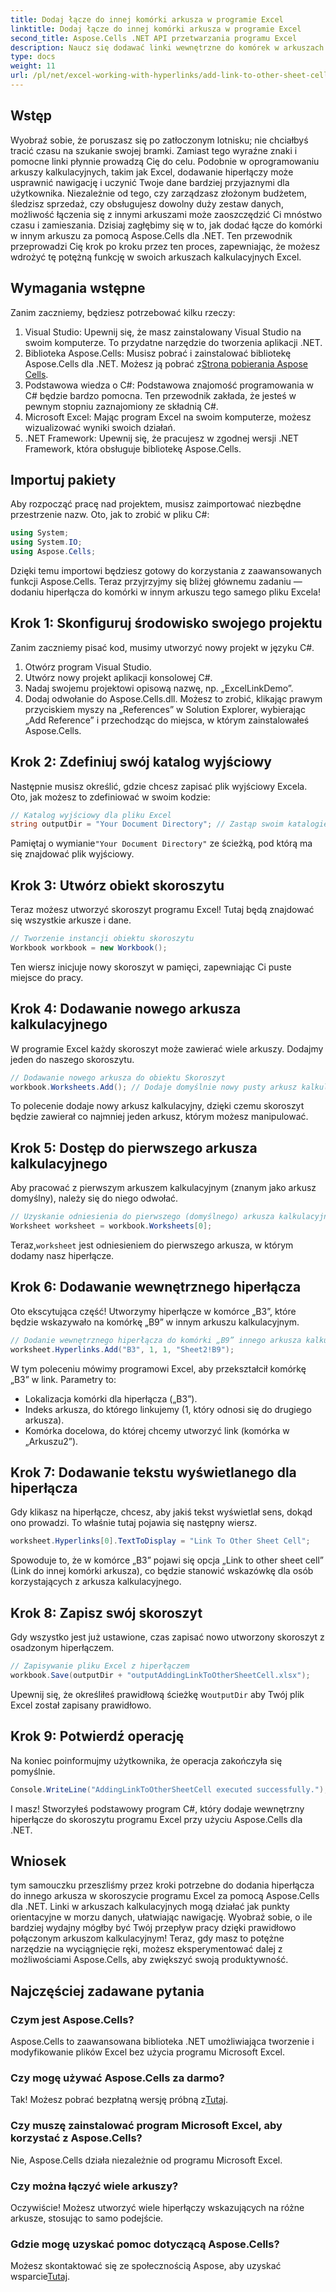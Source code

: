 ```yaml
---
title: Dodaj łącze do innej komórki arkusza w programie Excel
linktitle: Dodaj łącze do innej komórki arkusza w programie Excel
second_title: Aspose.Cells .NET API przetwarzania programu Excel
description: Naucz się dodawać linki wewnętrzne do komórek w arkuszach programu Excel za pomocą Aspose.Cells dla platformy .NET. Ulepsz nawigację w arkuszach kalkulacyjnych bez wysiłku.
type: docs
weight: 11
url: /pl/net/excel-working-with-hyperlinks/add-link-to-other-sheet-cell/
---
```

## Wstęp
Wyobraź sobie, że poruszasz się po zatłoczonym lotnisku; nie chciałbyś tracić czasu na szukanie swojej bramki. Zamiast tego wyraźne znaki i pomocne linki płynnie prowadzą Cię do celu. Podobnie w oprogramowaniu arkuszy kalkulacyjnych, takim jak Excel, dodawanie hiperłączy może usprawnić nawigację i uczynić Twoje dane bardziej przyjaznymi dla użytkownika. Niezależnie od tego, czy zarządzasz złożonym budżetem, śledzisz sprzedaż, czy obsługujesz dowolny duży zestaw danych, możliwość łączenia się z innymi arkuszami może zaoszczędzić Ci mnóstwo czasu i zamieszania. Dzisiaj zagłębimy się w to, jak dodać łącze do komórki w innym arkuszu za pomocą Aspose.Cells dla .NET. Ten przewodnik przeprowadzi Cię krok po kroku przez ten proces, zapewniając, że możesz wdrożyć tę potężną funkcję w swoich arkuszach kalkulacyjnych Excel.
## Wymagania wstępne
Zanim zaczniemy, będziesz potrzebować kilku rzeczy:
1. Visual Studio: Upewnij się, że masz zainstalowany Visual Studio na swoim komputerze. To przydatne narzędzie do tworzenia aplikacji .NET.
2. Biblioteka Aspose.Cells: Musisz pobrać i zainstalować bibliotekę Aspose.Cells dla .NET. Możesz ją pobrać z[Strona pobierania Aspose Cells](https://releases.aspose.com/cells/net/).
3. Podstawowa wiedza o C#: Podstawowa znajomość programowania w C# będzie bardzo pomocna. Ten przewodnik zakłada, że jesteś w pewnym stopniu zaznajomiony ze składnią C#.
4. Microsoft Excel: Mając program Excel na swoim komputerze, możesz wizualizować wyniki swoich działań.
5. .NET Framework: Upewnij się, że pracujesz w zgodnej wersji .NET Framework, która obsługuje bibliotekę Aspose.Cells.
## Importuj pakiety
Aby rozpocząć pracę nad projektem, musisz zaimportować niezbędne przestrzenie nazw. Oto, jak to zrobić w pliku C#:
```csharp
using System;
using System.IO;
using Aspose.Cells;
```
Dzięki temu importowi będziesz gotowy do korzystania z zaawansowanych funkcji Aspose.Cells. 
Teraz przyjrzyjmy się bliżej głównemu zadaniu — dodaniu hiperłącza do komórki w innym arkuszu tego samego pliku Excela! 
## Krok 1: Skonfiguruj środowisko swojego projektu
Zanim zaczniemy pisać kod, musimy utworzyć nowy projekt w języku C#. 
1. Otwórz program Visual Studio.
2. Utwórz nowy projekt aplikacji konsolowej C#. 
3. Nadaj swojemu projektowi opisową nazwę, np. „ExcelLinkDemo”.
4. Dodaj odwołanie do Aspose.Cells.dll. Możesz to zrobić, klikając prawym przyciskiem myszy na „References” w Solution Explorer, wybierając „Add Reference” i przechodząc do miejsca, w którym zainstalowałeś Aspose.Cells.
## Krok 2: Zdefiniuj swój katalog wyjściowy
Następnie musisz określić, gdzie chcesz zapisać plik wyjściowy Excela. Oto, jak możesz to zdefiniować w swoim kodzie:
```csharp
// Katalog wyjściowy dla pliku Excel
string outputDir = "Your Document Directory"; // Zastąp swoim katalogiem
```
 Pamiętaj o wymianie`"Your Document Directory"` ze ścieżką, pod którą ma się znajdować plik wyjściowy.
## Krok 3: Utwórz obiekt skoroszytu
Teraz możesz utworzyć skoroszyt programu Excel! Tutaj będą znajdować się wszystkie arkusze i dane.
```csharp
// Tworzenie instancji obiektu skoroszytu
Workbook workbook = new Workbook();
```
Ten wiersz inicjuje nowy skoroszyt w pamięci, zapewniając Ci puste miejsce do pracy.
## Krok 4: Dodawanie nowego arkusza kalkulacyjnego
W programie Excel każdy skoroszyt może zawierać wiele arkuszy. Dodajmy jeden do naszego skoroszytu.
```csharp
// Dodawanie nowego arkusza do obiektu Skoroszyt
workbook.Worksheets.Add(); // Dodaje domyślnie nowy pusty arkusz kalkulacyjny
```
To polecenie dodaje nowy arkusz kalkulacyjny, dzięki czemu skoroszyt będzie zawierał co najmniej jeden arkusz, którym możesz manipulować.
## Krok 5: Dostęp do pierwszego arkusza kalkulacyjnego
Aby pracować z pierwszym arkuszem kalkulacyjnym (znanym jako arkusz domyślny), należy się do niego odwołać.
```csharp
// Uzyskanie odniesienia do pierwszego (domyślnego) arkusza kalkulacyjnego
Worksheet worksheet = workbook.Worksheets[0];
```
 Teraz,`worksheet` jest odniesieniem do pierwszego arkusza, w którym dodamy nasz hiperłącze.
## Krok 6: Dodawanie wewnętrznego hiperłącza
Oto ekscytująca część! Utworzymy hiperłącze w komórce „B3”, które będzie wskazywało na komórkę „B9” w innym arkuszu kalkulacyjnym.
```csharp
// Dodanie wewnętrznego hiperłącza do komórki „B9” innego arkusza kalkulacyjnego „Arkusz2”
worksheet.Hyperlinks.Add("B3", 1, 1, "Sheet2!B9");
```
W tym poleceniu mówimy programowi Excel, aby przekształcił komórkę „B3” w link. Parametry to:
- Lokalizacja komórki dla hiperłącza („B3”).
- Indeks arkusza, do którego linkujemy (1, który odnosi się do drugiego arkusza).
- Komórka docelowa, do której chcemy utworzyć link (komórka w „Arkuszu2”).
## Krok 7: Dodawanie tekstu wyświetlanego dla hiperłącza
Gdy klikasz na hiperłącze, chcesz, aby jakiś tekst wyświetlał sens, dokąd ono prowadzi. To właśnie tutaj pojawia się następny wiersz.
```csharp
worksheet.Hyperlinks[0].TextToDisplay = "Link To Other Sheet Cell";
```
Spowoduje to, że w komórce „B3” pojawi się opcja „Link to other sheet cell” (Link do innej komórki arkusza), co będzie stanowić wskazówkę dla osób korzystających z arkusza kalkulacyjnego.
## Krok 8: Zapisz swój skoroszyt
Gdy wszystko jest już ustawione, czas zapisać nowo utworzony skoroszyt z osadzonym hiperłączem.
```csharp
// Zapisywanie pliku Excel z hiperłączem
workbook.Save(outputDir + "outputAddingLinkToOtherSheetCell.xlsx");
```
 Upewnij się, że określiłeś prawidłową ścieżkę w`outputDir` aby Twój plik Excel został zapisany prawidłowo.
## Krok 9: Potwierdź operację
Na koniec poinformujmy użytkownika, że operacja zakończyła się pomyślnie.
```csharp
Console.WriteLine("AddingLinkToOtherSheetCell executed successfully.");
```
I masz! Stworzyłeś podstawowy program C#, który dodaje wewnętrzny hiperłącze do skoroszytu programu Excel przy użyciu Aspose.Cells dla .NET.
## Wniosek
tym samouczku przeszliśmy przez kroki potrzebne do dodania hiperłącza do innego arkusza w skoroszycie programu Excel za pomocą Aspose.Cells dla .NET. Linki w arkuszach kalkulacyjnych mogą działać jak punkty orientacyjne w morzu danych, ułatwiając nawigację. Wyobraź sobie, o ile bardziej wydajny mógłby być Twój przepływ pracy dzięki prawidłowo połączonym arkuszom kalkulacyjnym! Teraz, gdy masz to potężne narzędzie na wyciągnięcie ręki, możesz eksperymentować dalej z możliwościami Aspose.Cells, aby zwiększyć swoją produktywność.
## Najczęściej zadawane pytania
### Czym jest Aspose.Cells?  
Aspose.Cells to zaawansowana biblioteka .NET umożliwiająca tworzenie i modyfikowanie plików Excel bez użycia programu Microsoft Excel.
### Czy mogę używać Aspose.Cells za darmo?  
 Tak! Możesz pobrać bezpłatną wersję próbną z[Tutaj](https://releases.aspose.com/).
### Czy muszę zainstalować program Microsoft Excel, aby korzystać z Aspose.Cells?  
Nie, Aspose.Cells działa niezależnie od programu Microsoft Excel.
### Czy można łączyć wiele arkuszy?  
Oczywiście! Możesz utworzyć wiele hiperłączy wskazujących na różne arkusze, stosując to samo podejście.
### Gdzie mogę uzyskać pomoc dotyczącą Aspose.Cells?  
 Możesz skontaktować się ze społecznością Aspose, aby uzyskać wsparcie[Tutaj](https://forum.aspose.com/c/cells/9).